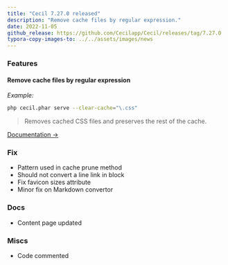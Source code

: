 ```yaml
---
title: "Cecil 7.27.0 released"
description: "Remove cache files by regular expression."
date: 2022-11-05
github_release: https://github.com/Cecilapp/Cecil/releases/tag/7.27.0
typora-copy-images-to: ../../assets/images/news
---
```


### Features

#### Remove cache files by regular expression

*Example:*

```bash
php cecil.phar serve --clear-cache="\.css"
```

> Removes cached CSS files and preserves the rest of the cache.

[Documentation →](/documentation/commands/#serve)

### Fix

- Pattern used in cache prune method
- Should not convert a line link in block
- Fix favicon sizes attribute
- Minor fix on Markdown convertor

### Docs

- Content page updated

### Miscs

- Code commented

